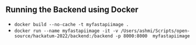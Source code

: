 ## Running the Backend using Docker

* `docker build --no-cache -t myfastapiimage .
`
* `docker run --name myfastapiimage -it -v /Users/ashmi/Scripts/open-source/hackatum-2022/backend:/backend -p 8000:8000  myfastapiimage` 